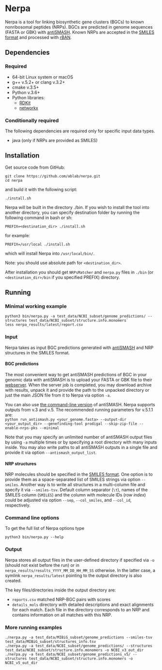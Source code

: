 # Nerpa

Nerpa is a tool for linking biosynthetic gene clusters (BGCs) to known nonribosomal peptides (NRPs).
BGCs are predicted in genome sequences (FASTA or GBK) with [antiSMASH](https://antismash.secondarymetabolites.org/). 
Known NRPs are accepted in the [SMILES format](https://en.wikipedia.org/wiki/Simplified_molecular-input_line-entry_system)
 and processed with [rBAN](https://web.expasy.org/rban/).

## Dependencies

### Required
* 64-bit Linux system or macOS
* g++ v.5.2+ or clang v.3.2+
* cmake v.3.5+
* Python v.3.6+
* Python libraries:
    * [RDKit](https://www.rdkit.org/docs/Install.html)
    * [networkx](https://networkx.org/documentation/stable/install.html)

### Conditionally required
The following dependencies are required only for specific input data types.   

* java (only if NRPs are provided as SMILES)

## Installation

Get source code from GitHub:

    git clone https://github.com/ablab/nerpa.git
    cd nerpa

and build it with the following script:

    ./install.sh

Nerpa will be built in the directory ./bin. If you wish to install
the tool into another directory, you can specify destination folder
by running the following command in bash or sh:

    PREFIX=<destination_dir> ./install.sh

for example:

    PREFIX=/usr/local ./install.sh

which will install Nerpa into `/usr/local/bin/`.

Note: you should use absolute path for `<destination_dir>`.

After installation you should get `NRPsMatcher` and `nerpa.py`
files in `./bin` (or `<destination_dir>/bin` if you specified PREFIX)
directory.


## Running
### Minimal working example

```
python3 bin/nerpa.py -a test_data/NCBI_subset/genome_predictions/ --structures test_data/NCBI_subset/structure.info.monomers`
less nerpa_results/latest/report.csv
```


### Input
Nerpa takes as input BGC predictions generated with [antiSMASH](https://antismash.secondarymetabolites.org/) 
and NRP structures in the SMILES format.

#### BGC predictions

The most convenient way to get antiSMASH predictions of BGC in your genomic data with antiSMASH is to upload your 
FASTA or GBK file to their [webserver](https://antismash.secondarymetabolites.org/). 
When the server job is completed, you may download archive with results, unpack it and 
provide the path to the unpacked directory or just the main JSON file from it to Nerpa via option `-a`. 

You can also use [the command-line version](https://docs.antismash.secondarymetabolites.org/install/) of antiSMASH.
Nerpa supports outputs from v.3 and v.5. The recommended running parameters for v.5.1.1 are:  
`python run_antismash.py <your_genome.fasta> --output-dir <your_output_dir> --genefinding-tool prodigal --skip-zip-file --enable-nrps-pks --minimal`    

Note that you may specify an unlimited number of antiSMASH output files by using `-a` multiple times or by specifying a root directory with many inputs inside.
You may also write paths to all antiSMASH outputs in a single file and provide it via option `--antismash_output_list`.

#### NRP structures

NRP molecules should be specified in the [SMILES format](https://en.wikipedia.org/wiki/Simplified_molecular-input_line-entry_system).
One option is to provide them as a space-separated list of SMILES strings via option `--smiles`.
Another way is to write all structures in a multi-column file and specify it via `--smiles-tsv`. 
Default column separator (`\t`), names of the SMILES column (`SMILES`) and the column with molecule IDs (*row index*) could be adjusted via option `--sep`, `--col_smiles`, and `--col_id`, respectively.


### Command line options

To get the full list of Nerpa options type

`python3 bin/nerpa.py --help`


### Output

Nerpa stores all output files in the user-defined directory if specified via `-o` (should not exist before the run) or 
in `nerpa_results/results_YYYY_MM_DD_HH_MM_SS` otherwise. In the latter case, a symlink `nerpa_results/latest` pointing to the output directory is also created.

The key files/directories inside the output directory are:
* `reports.csv` matched NRP-BGC pairs with scores
* `details_mols` directory with detailed descriptions and exact alignments for each match. 
Each file in the directory corresponds to an NRP and contains information on all matches with this NRP.

### More running examples

```
./nerpa.py -a test_data/MIBiG_subset/genome_predictions --smiles-tsv test_data/MIBiG_subset/structures_info.tsv
./nerpa.py -a test_data/NCBI_subset/genome_predictions/ --structures test_data/NCBI_subset/structure.info.monomers -o NCBI_v3_out_dir
./nerpa.py -a test_data/NCBI_subset/genome_predictions_v5/ --structures test_data/NCBI_subset/structure.info.monomers -o NCBI_v5_out_dir
```
